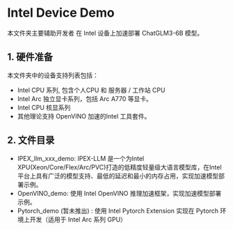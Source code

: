 # Intel Device Demo

本文件夹主要辅助开发者 在 Intel 设备上加速部署 ChatGLM3-6B 模型。

## 1. 硬件准备
本文件夹中的设备支持列表包括：
- Intel CPU 系列, 包含个人CPU 和 服务器 / 工作站 CPU
- Intel Arc 独立显卡系列，包括 Arc A770 等显卡。
- Intel CPU 核显系列
- 其他理论支持 OpenVINO 加速的Intel 工具套件。

## 2. 文件目录
- IPEX_llm_xxx_demo: IPEX-LLM 是一个为Intel XPU(Xeon/Core/Flex/Arc/PVC)打造的低精度轻量级大语言模型库，在Intel平台上具有广泛的模型支持、最低的延迟和最小的内存占用，实现加速模型部署示例。
- OpenVINO_demo: 使用 Intel OpenVINO 推理加速框架，实现加速模型部署示例。
- Pytorch_demo (暂未推出) : 使用 Intel Pytorch Extension 实现在 Pytorch 环境上开发（适用于 Intel Arc 系列 GPU）

